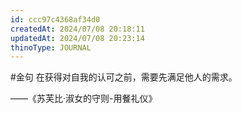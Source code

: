 ```yaml
---
id: ccc97c4368af34d0
createdAt: 2024/07/08 20:18:11
updatedAt: 2024/07/08 20:23:14
thinoType: JOURNAL
---
```

#金句 在获得对自我的认可之前，需要先满足他人的需求。

——《苏芙比·淑女的守则-用餐礼仪》